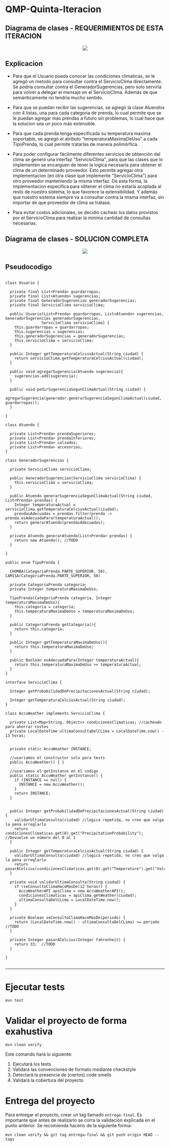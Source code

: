# QMP-Quinta-Iteracion

## Diagrama de clases - REQUERIMIENTOS DE ESTA ITERACION

<p align="center"> 
<img src="diagramas/QMP4-resumido.png">
</p>

## Explicacion

* Para que el Usuario pueda conocer las condiciones climaticas, se le agregó un metodo para consultar 
  contra el ServicioClima directamente. Se podría consultar contra el GeneradorSugerencias, pero solo serviría para 
  volver a delegar el mensaje en el ServicioClima. Además de que semánticamente no tendria mucho sentido.


* Para que se puedan recibir las sugerencias, se agregó la clase Atuendos con 4 listas, una para cada categoria de 
  prenda, lo cual permite que se le puedan agregar más prendas a futuro sin problemas, lo cual hace que la solucion 
  sea un poco más extensible.
  

* Para que cada prenda tenga especificada su temperatura maxima soportable, se agregó el atributo 
  "temperaturaMaximaDeUso" a cada TipoPrenda, lo cual permite tratarlas de manera polimórfica.
  

* Para poder configurar fácilmente diferentes servicios de obtención del clima se generó una interfaz "ServicioClima", 
  para que las clases que lo implementen se encarguen de tener la logica necesaria para obtener el clima de un 
  determinado proveedor. Esto permite agregar otra implementacion (en otra clase que implemente "ServicioClima") para 
  otro proveedor manteniendo la misma interfaz. De esta forma, la implementacion especifica para obtener el clima 
  no estaría acoplada al resto de nuestro sistema, lo que favorece la extensibilidad. Y además que nuestro sistema 
  siempre va a consultar contra la misma interfaz, sin importar de que proveedor de clima se tratase.
  

* Para evitar costos adicionales, se decidio cachear los datos provistos por el ServicioClima para realizar la minima 
  cantidad de consultas necesarias.
  


## Diagrama de clases - SOLUCION COMPLETA

<p align="center"> 
<img src="diagramas/QMP4.png">
</p>


## Pseudocodigo

~~~

class Usuario {

  private final List<Prenda> guardarropas;
  private final List<Atuendo> sugerencias;
  private final GeneradorSugerencias generadorSugerencias;
  private final ServicioClima servicioClima;

  public Usuario(List<Prenda> guardarropas, List<Atuendo> sugerencias, GeneradorSugerencias generadorSugerencias, 
                ServicioClima servicioClima) {
    this.guardarropas = guardarropas;
    this.sugerencias = sugerencias;
    this.generadorSugerencias = generadorSugerencias;
    this.servicioClima = servicioClima;
  }
  
  public Integer getTemperaturaCelciusActual(String ciudad) {
    return servicioClima.getTemperaturaCelciusActual(ciudad);
  }
  
  public void agregarSugerencia(Atuendo sugerencia){
    sugerencias.add(sugerencia);
  }
  
  public void pedirSugerenciaSegunClimaActual(String ciudad) {
    agregarSugerencia(generador.generarSugerenciaSegunClimaActual(ciudad, guardarropas));
  }

}

class Atuendo {

  private List<Prenda> prendaSuperiores;
  private List<Prenda> prendaInferiores;
  private List<Prenda> calzados;
  private List<Prenda> accesorios;
}

class GeneradorSugerencias {

  private ServicioClima servicioClima;
  
  public GeneradorSugerencias(ServicioClima servicioClima) {
    this.servicioClima = servicioClima;
  }

  public Atuendo generarSugerenciaSegunClimaActual(String ciudad, List<Prenda> prendas) {
    Integer temperaturaActual = servicioClima.getTemperaturaCelciusActual(ciudad);
    prendasAdecuadas = prendas.filter(prenda -> prenda.esAdecuadaPara(temperaturaActual));
    return generarAtuendo(prendasAdecuadas);
  }
  
  private Atuendo generarAtuendo(List<Prenda> prendas) {
    return new Atuendo(); //TODO
  }
  
}

public enum TipoPrenda {

  CHOMBA(CategoriaPrenda.PARTE_SUPERIOR, 50), CAMISA(CategoriaPrenda.PARTE_SUPERIOR, 50)
  
  private CategoriaPrenda categoria;
  private Integer temperaturaMaximaDeUso;

  TipoPrenda(CategoriaPrenda categoria, Integer temperaturaMaximaDeUso){
    this.categoria = categoria;
    this.temperaturaMaximaDeUso = temperaturaMaximaDeUso;
  }

  public CategoriaPrenda getCategoria(){
    return this.categoria;
  }
  
  public Integer getTemperaturaMaximaDeUso(){
    return this.temperaturaMaximaDeUso;
  }
  
  public Boolean esAdecuadaPara(Integer temperaturaActual){
    return this.temperaturaMaximaDeUso >= temperaturaActual;
  }
}

interface ServicioClima {
  
  Integer getProbabilidadDePrecipitacionesActual(String ciudad);
  
  Integer getTemperaturaCelciusActual(String ciudad);
}

class AccuWeather implements ServicioClima {

  private List<Map<String, Object>> condicionesClimaticas; //cacheado para ahorrar costes
  private LocalDateTime ultimaConsultaDelCLima = LocalDateTime.now() - 13 horas;
  
  
  private static AccuWeather INSTANCE;

  //usariamos el constructor solo para tests
  public AccuWeather() { }

  //usariamos el getInstance en el codigo
  public static AccuWeather getInstance() {
    if (INSTANCE == null) {
      INSTANCE = new AccuWeather();
    }
    return INSTANCE;
  }

  
  public Integer getProbabilidadDePrecipitacionesActual(String ciudad) {
    validarUltimaConsulta(ciudad) //logica repetida, no creo que valga la pena arreglarlo
    return condicionesClimaticas.get(0).get("PrecipitationProbability"); //Devuelve un número del 0 al 1
  }
  
  public Integer getTemperaturaCelciusActual(String ciudad) {
    validarUltimaConsulta(ciudad) //logica repetida, no creo que valga la pena arreglarlo
    return pasarACelcius(condicionesClimaticas.get(0).get("Temperature").get("Value"));
  }
  
  private void validarUltimaConsulta(String ciudad) {
    if (seConsultoClimaHaceMasDe(12 horas)) {
      AccuWeatherAPI apiClima = new AccuWeatherAPI();
      condicionesClimaticas = apiClima.getWeather(ciudad);
      ultimaConsultaDelCLima = LocalDateTime.now(); 
    }
  }
  
  private Boolean seConsultoClimaHaceMasDe(periodo) {
    return (LocalDateTime.now() - ultimaConsultaDelCLima) >= periodo //TODO
  }
  
  private Integer pasarACelcius(Integer fahrenheit) {
    return 33;  //TODO
  }
  
}


~~~

---


# Ejecutar tests

```
mvn test
```

# Validar el proyecto de forma exahustiva

```
mvn clean verify
```

Este comando hará lo siguiente:

 1. Ejecutará los tests
 2. Validará las convenciones de formato mediante checkstyle
 3. Detectará la presencia de (ciertos) code smells
 4. Validará la cobertura del proyecto

# Entrega del proyecto

Para entregar el proyecto, crear un tag llamado `entrega-final`. Es importante que antes de realizarlo se corra la validación
explicada en el punto anterior. Se recomienda hacerlo de la siguiente forma:

```
mvn clean verify && git tag entrega-final && git push origin HEAD --tags
```

